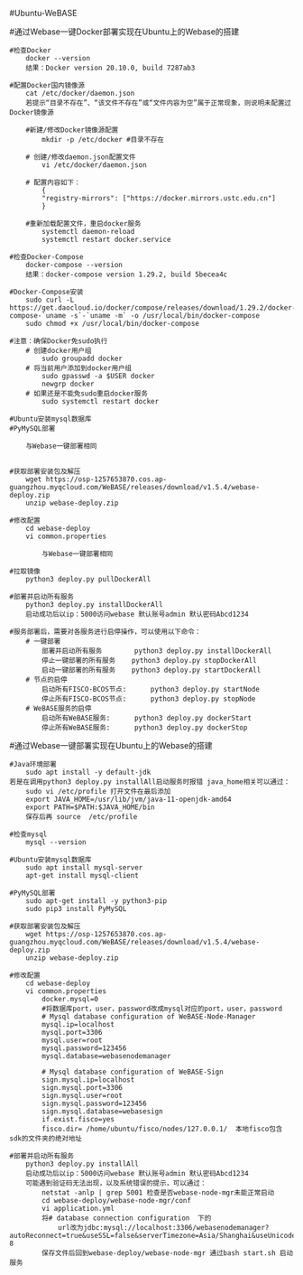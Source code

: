 #Ubuntu-WeBASE

#通过Webase一键Docker部署实现在Ubuntu上的Webase的搭建

    #检查Docker
        docker --version
        结果：Docker version 20.10.0, build 7287ab3

    #配置Docker国内镜像源
        cat /etc/docker/daemon.json
        若提示“目录不存在”、“该文件不存在”或“文件内容为空”属于正常现象，则说明未配置过Docker镜像源

        #新建/修改Docker镜像源配置
            mkdir -p /etc/docker #目录不存在

        # 创建/修改daemon.json配置文件
            vi /etc/docker/daemon.json

        # 配置内容如下：
            {
            "registry-mirrors": ["https://docker.mirrors.ustc.edu.cn"]
            }

        #重新加载配置文件，重启docker服务
            systemctl daemon-reload
            systemctl restart docker.service

    #检查Docker-Compose
        docker-compose --version
        结果：docker-compose version 1.29.2, build 5becea4c

    #Docker-Compose安装
        sudo curl -L https://get.daocloud.io/docker/compose/releases/download/1.29.2/docker-compose-`uname -s`-`uname -m` -o /usr/local/bin/docker-compose
        sudo chmod +x /usr/local/bin/docker-compose

    #注意：确保Docker免sudo执行
        # 创建docker用户组
            sudo groupadd docker
        # 将当前用户添加到docker用户组
            sudo gpasswd -a $USER docker
            newgrp docker 
        # 如果还是不能免sudo重启docker服务
            sudo systemctl restart docker

    #Ubuntu安装mysql数据库
    #PyMySQL部署

        与Webase一键部署相同


    #获取部署安装包及解压
        wget https://osp-1257653870.cos.ap-guangzhou.myqcloud.com/WeBASE/releases/download/v1.5.4/webase-deploy.zip
        unzip webase-deploy.zip

    #修改配置
        cd webase-deploy
        vi common.properties

            与Webase一键部署相同

    #拉取镜像
        python3 deploy.py pullDockerAll
    
    #部署并启动所有服务
        python3 deploy.py installDockerAll
        启动成功后以ip：5000访问webase 默认账号admin 默认密码Abcd1234

    #服务部署后，需要对各服务进行启停操作，可以使用以下命令：
        # 一键部署
            部署并启动所有服务        python3 deploy.py installDockerAll
            停止一键部署的所有服务    python3 deploy.py stopDockerAll
            启动一键部署的所有服务    python3 deploy.py startDockerAll
        # 节点的启停
            启动所有FISCO-BCOS节点:      python3 deploy.py startNode
            停止所有FISCO-BCOS节点:      python3 deploy.py stopNode
        # WeBASE服务的启停
            启动所有WeBASE服务:      python3 deploy.py dockerStart
            停止所有WeBASE服务:      python3 deploy.py dockerStop



#通过Webase一键部署实现在Ubuntu上的Webase的搭建

    #Java环境部署
        sudo apt install -y default-jdk
    若是在调用python3 deploy.py installAll启动服务时报错 java_home相关可以通过：
        sudo vi /etc/profile 打开文件在最后添加
        export JAVA_HOME=/usr/lib/jvm/java-11-openjdk-amd64
        export PATH=$PATH:$JAVA_HOME/bin
        保存后再 source  /etc/profile

    #检查mysql
        mysql --version

    #Ubuntu安装mysql数据库
        sudo apt install mysql-server
        apt-get install mysql-client

    #PyMySQL部署
        sudo apt-get install -y python3-pip
        sudo pip3 install PyMySQL

    #获取部署安装包及解压
        wget https://osp-1257653870.cos.ap-guangzhou.myqcloud.com/WeBASE/releases/download/v1.5.4/webase-deploy.zip
        unzip webase-deploy.zip

    #修改配置
        cd webase-deploy
        vi common.properties
            docker.mysql=0
            #将数据库port，user，password改成mysql对应的port，user，password
            # Mysql database configuration of WeBASE-Node-Manager
            mysql.ip=localhost
            mysql.port=3306
            mysql.user=root
            mysql.password=123456
            mysql.database=webasenodemanager

            # Mysql database configuration of WeBASE-Sign
            sign.mysql.ip=localhost
            sign.mysql.port=3306
            sign.mysql.user=root
            sign.mysql.password=123456
            sign.mysql.database=webasesign
            if.exist.fisco=yes
            fisco.dir= /home/ubuntu/fisco/nodes/127.0.0.1/  本地fisco包含sdk的文件夹的绝对地址

    #部署并启动所有服务
        python3 deploy.py installAll
        启动成功后以ip：5000访问webase 默认账号admin 默认密码Abcd1234
        可能遇到验证码无法出现，以及系统错误的提示，可以通过：
            netstat -anlp | grep 5001 检查是否webase-node-mgr未能正常启动
            cd webase-deploy/webase-node-mgr/conf
            vi application.yml
            将# database connection configuration  下的
                url改为jdbc:mysql://localhost:3306/webasenodemanager?autoReconnect=true&useSSL=false&serverTimezone=Asia/Shanghai&useUnicode=true&characterEncoding=UTF-8
            保存文件后回到webase-deploy/webase-node-mgr 通过bash start.sh 启动服务